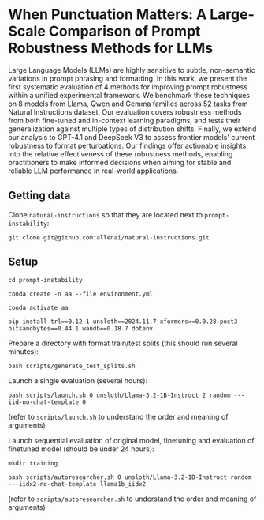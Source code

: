# When Punctuation Matters: A Large-Scale Comparison of Prompt Robustness Methods for LLMs

Large Language Models (LLMs) are highly sensitive to subtle, non-semantic variations in prompt phrasing and formatting. In this work, we present the first systematic evaluation of 4 methods for improving prompt robustness within a unified experimental framework. We benchmark these techniques on 8 models from Llama, Qwen and Gemma families across 52 tasks from Natural Instructions dataset. Our evaluation covers robustness methods from both fine-tuned and in-context learning paradigms, and tests their generalization against multiple types of distribution shifts. Finally, we extend our analysis to GPT-4.1 and DeepSeek V3 to assess frontier models' current robustness to format perturbations. Our findings offer actionable insights into the relative effectiveness of these robustness methods, enabling practitioners to make informed decisions when aiming for stable and reliable LLM performance in real-world applications.

## Getting data

Clone `natural-instructions` so that they are located next to `prompt-instability`:
```
git clone git@github.com:allenai/natural-instructions.git
```

## Setup

```
cd prompt-instability

conda create -n aa --file environment.yml

conda activate aa

pip install trl==0.12.1 unsloth==2024.11.7 xformers==0.0.28.post3 bitsandbytes==0.44.1 wandb==0.18.7 dotenv
```

Prepare a directory with format train/test splits (this should run several minutes):
```
bash scripts/generate_test_splits.sh
```

Launch a single evaluation (several hours):
```
bash scripts/launch.sh 0 unsloth/Llama-3.2-1B-Instruct 2 random ---iid-no-chat-template 0
```
(refer to `scripts/launch.sh` to understand the order and meaning of arguments)

Launch sequential evaluation of original model, finetuning and evaluation of finetuned model (should be under 24 hours):
```
mkdir training

bash scripts/autoresearcher.sh 0 unsloth/Llama-3.2-1B-Instruct random ---iidx2-no-chat-template llama1b_iidx2
```
(refer to `scripts/autoresearcher.sh` to understand the order and meaning of arguments)
